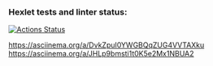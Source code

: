 ### Hexlet tests and linter status:
[![Actions Status](https://github.com/acherinb/python-project-49/workflows/hexlet-check/badge.svg)](https://github.com/acherinb/python-project-49/actions)

https://asciinema.org/a/DvkZpuI0YWGBQqZUG4VVTAXku
https://asciinema.org/a/JHLp9bmsti1t0K5e2Mx1NBUA2
